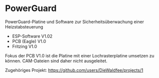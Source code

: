 # PowerGuard
PowerGuard-Platine und Software zur Sicherheitsüberwachung einer Heizstabsteuerung

- ESP-Software    V1.02
- PCB (Eagle) 	V1.0
- Fritzing		V1.0
 
Fokus der PCB V1.0 ist die Platine mit einer Lochrasterplatine umsetzen zu können.
CAM-Dateien sind daher nicht ausgeleitet.

Zugehöriges Projekt: https://github.com/users/DieWaldfee/projects/1

